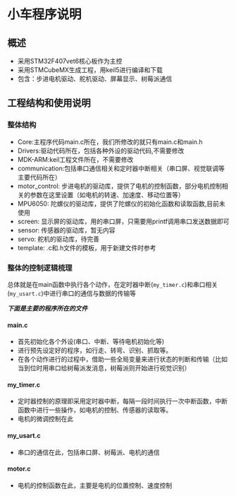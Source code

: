 # 小车程序说明

## 概述
- 采用STM32F407vet6核心板作为主控
- 采用STMCubeMX生成工程，用keil5进行编译和下载
- 包含：步进电机驱动、舵机驱动、屏幕显示、树莓派通信

## 工程结构和使用说明

### 整体结构
- Core:主程序代码main.c所在，我们所修改的就只有main.c和main.h
- Drivers:驱动代码所在，包括各种外设的驱动代码,不需要修改
- MDK-ARM:keil工程文件所在，不需要修改
- communication:包括串口通信相关和定时器中断相关（串口屏、视觉联调等主要代码所在）
- motor_control: 步进电机的驱动库，提供了电机的控制函数，部分电机控制相关的参数在这里设置（如电机的转速、加速度、移动位置等）
- MPU6050: 陀螺仪的驱动库，提供了陀螺仪的初始化函数和读取函数,目前未使用
- screen: 显示屏的驱动库，用的串口屏，只需要用printf调用串口发送数据即可
- sensor: 传感器的驱动库，暂无内容
- servo: 舵机的驱动库，待完善
- template: .c和.h文件的模板，用于新建文件时参考


### 整体的控制逻辑梳理
总体就是在main函数中执行各个动作，在定时器中断(`my_timer.c`)和串口相关(`my_usart.c`)中进行串口的通信与数据的传输等

***下面是主要的程序所在的文件***

#### main.c
- 首先初始化各个外设(串口、中断、等待电机初始化等)
- 进行预先设定好的程序，如行走、转弯、识别、抓取等。
- 在各个动作进行的过程中，借助一些全局变量来进行状态的判断和传输（比如当到位时用串口给树莓派发消息，树莓派则开始进行视觉识别）

#### my_timer.c
- 定时器控制的原理即采用定时器中断，每隔一段时间执行一次中断函数，中断函数中进行一些操作，如电机的控制、传感器的读取等。
- 电机的微调控制在此


#### my_usart.c
- 串口的通信在此，包括串口屏、树莓派、电机的通信

#### motor.c
- 电机的控制函数在此，主要是电机的位置控制、速度控制


